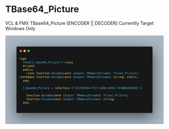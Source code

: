 # TBase64_Picture
VCL &amp; FMX TBase64_Picture [ENCODER || DECODER] Currentlly Target Windows Only 

![](TBase64_Picture.png)

